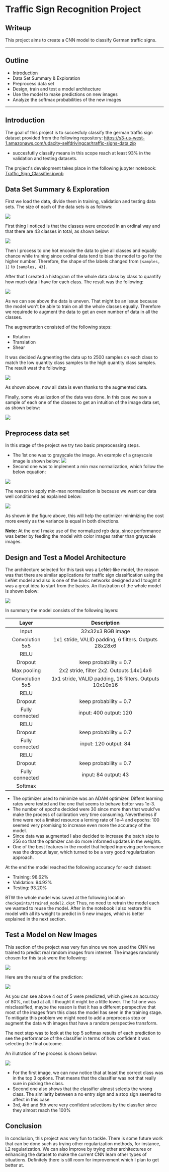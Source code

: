 # **Traffic Sign Recognition Project** 

## Writeup

This project aims to create a CNN model to classify German traffic signs. 

---

## **Outline**


* Introduction
* Data Set Summary & Exploration
* Preprocess data set
* Design, train and test a model architecture
* Use the model to make predictions on new images
* Analyze the softmax probabilities of the new images


[//]: # (Image References)

[figure1]: ./figures/figure1.JPG
[figure2]: ./figures/figure2.JPG
[figure3]: ./figures/figure3.JPG
[figure4]: ./figures/figure4.jpg
[figure5]: ./figures/figure5.jpg
[figure6]: ./figures/figure6.JPG
[figure7]: ./figures/figure7.JPG
[figure8]: ./figures/figure8.JPG
[figure9]: ./figures/figure9.JPG
[figure10]: ./figures/figure10.JPG
[figure11]: ./figures/figure11.JPG
[figure12]: ./figures/figure12.JPG
---
## Introduction

The goal of this project is to succesfuly classify the german traffic sign dataset provided from the following repository: https://s3-us-west-1.amazonaws.com/udacity-selfdrivingcar/traffic-signs-data.zip

* succesfutlly classify means in this scope reach at least 93% in the validation and testing datasets.

The project's development takes place in the following jupyter notebook: [Traffic_Sign_Classifier.ipynb](https://github.com/CheloGE/CarND-Traffic-Sign-Classifier-Project/blob/master/Traffic_Sign_Classifier.ipynb)

## Data Set Summary & Exploration

First we load the data, divide them in training, validation and testing data sets. The size of each of the data sets is as follows:

![][figure3]

First thing I noticed is that the classes were encoded in an ordinal way and that there are 43 classes in total, as shown below:

![][figure4]

Then I process to one hot encode the data to give all classes and equally chance while training since ordinal data tend to bias the model to go for the higher number. Therefore, the shape of the labels changed from `[samples, 1]` to `[samples, 43]`.

After that I created a histogram of the whole data class by class to quantify how much data I have for each class. The result was the following:

![][figure5]

As we can see above the data is uneven. That might be an issue because the model won't be able to train on all the whole classes equally. Therefore we requirede to augment the data to get an even number of data in all the classes.

The augmentation consisted of the following steps:

   * Rotation
   * Translation
   * Shear

It was decided Augmenting the data up to 2500 samples on each class to match the low quantity class samples to the high quantity class samples. The result wast the following: 

![][figure6]

As shown above, now all data is even thanks to the augmented data. 

Finally, some visualization of the data was done. In this case we saw a sample of each one of the classes to get an intuition of the image data set, as shown below:

![][figure7]

## Preprocess data set

In this stage of the project we try two basic preprocessing steps. 

* The 1st one was to grayscale the image. An example of a grayscale image is shown below: 
![][figure8]
* Second one was to implement a min max normalization, which follow the below equation:

![][figure9]

The reason to apply min-max normalization is because we want our data well conditioned as explained below:

![][figure2]

As shown in the figure above, this will help the optimizer minimizing the cost more evenly as the variance is equal in both directions.  

**Note:** At the end I make use of the normalized rgb data, since performance was better by feeding the model with color images rather than grayscale images.


## Design and Test a Model Architecture

The architecture selected for this task was a LeNet-like model, the reason was that there are similar applications for traffic sign classification using the LeNet model and also is one of the basic networks designed and I tought it was a great idea to start from the basics. An illustration of the whole model is shown below:

![][figure1]


In summary the model consists of the following layers:

| Layer         		|     Description	        					            | 
|:---------------------:|:---------------------------------------------:            | 
| Input         		| 32x32x3 RGB image   							            | 
| Convolution 5x5     	| 1x1 stride, VALID padding, 6 filters. Outputs 28x28x6 	|
| RELU					|												            |
| Dropout				| keep probability = 0.7						            |
| Max pooling	      	| 2x2 stride, filter 2x2. Outputs 14x14x6 		            |
| Convolution 5x5     	| 1x1 stride, VALID padding, 16 filters. Outputs 10x10x16 	|
| RELU					|												            |
| Dropout				| keep probability = 0.7						            |
| Fully connected     	| input: 400 output: 120                     	            |
| RELU					|												            |
| Dropout				| keep probability = 0.7						            |
| Fully connected     	| input: 120 output: 84                    	                |
| RELU					|												            |
| Dropout				| keep probability = 0.7						            |
| Fully connected     	| input: 84 output: 43                     	                |
| Softmax				|         				    					            |
 
* The optimizer used to minimize was an ADAM optimizer. Diffent learning rates were tested and the one that seems to behave better was 1e-3.
* The number of epochs decided were 30 since more than that would've make the process of calibration very time consuming. Nevertheless if time were not a limited resource a lerning rate of 1e-4 and epochs: 100 seemed very promising to increase even more the accuracy of the model.
* Since data was augmented I also decided to increase the batch size to 256 so that the optimizer can do more informed updates in the weights. 
* One of the best features in the model that helped inproving performance was the dropout layer, which turned to be a very good regularization approach. 

At the end the model reached the following accuracy for each dataset:

* Training: 98.62%
* Validation: 94.92%
* Testing: 93.20%

BTW the whole model was saved at the following location `checkpoints/trained_model2.ckpt`
Thus, no need to retrain the model each we wanted to reuse the model. After in the notebook I also restore this model with all its weight to predict in 5 new images, which is better explained in the next section.

## Test a Model on New Images

This section of the project was very fun since we now used the CNN we trained to predict real random images from internet. The images randomly chosen for this task were the following:

![][figure10]

Here are the results of the prediction:

![][figure11]

As you can see above 4 out of 5 were predicted, which gives an accuracy of 80%, not bad at all. I thought it might be a little lower. The 1st one was misclassified, maybe the reason is that it has a different perspective that most of the images from this class the model has seen in the training stage. To mitigate this problem we might need to add a preprocess step or augment the data with images that have a random perspective transform.

The next step was to look at the top 5 softmax results of each prediction to see the performance of the classifier in terms of how confident it was selecting the final outcome.

An illutration of the process is shown below:

![][figure12]

* For the first image, we can now notice that at least the correct class was in the top 3 options. That means that the classifier was not that really sure in picking the class.
* Second one also shows that the classifier almost selects the wrong class. The similarity between a no entry sign and a stop sign seemed to affect in this case
* 3rd, 4rd and 5th were very confident selections by the classfier since they almost reach the 100%

## Conclusion

In conclusion, this project was very fun to tackle. There is some future work that can be done such as trying other regularization methods, for instance, L2 regularization. We can also improve by trying other architectures or enhancing the dataset to make the current CNN learn other types of situations. Definitely there is still room for improvement which I plan to get better at. 

